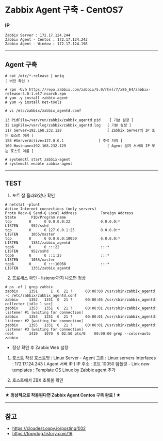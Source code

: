 # Zabbix Agent 구축 - CentOS7

### IP
```
Zabbix Server : 172.17.124.244
Zabbix Agent - Centos : 172.17.124.243
Zabbix Agent - Window : 172.17.124.198
```
***

## Agent 구축
```
# cat /etc/*-release | uniq
( 버전 확인 )

# rpm -Uvh https://repo.zabbix.com/zabbix/5.0/rhel/7/x86_64/zabbix-release-5.0-1.el7.noarch.rpm
# yum -y install zabbix-agent
# yum -y install net-tools

# vi /etc/zabbix/zabbix_agentd.conf

13 PidFile=/var/run/zabbix/zabbix_agentd.pid    [ 기본 설정 ]
32 LogFile=/var/log/zabbix/zabbix_agentd.log   [ 기본 설정 ]
117 Server=192.168.232.128        	           [ Zabbix Server의 IP 또는 호스트 이름 ]
158 #ServerActive=127.0.0.1		           [ 주석 처리 ]
169 Hostname=192.168.232.129                   [ Agent 설치 서버의 IP 또는 호스트 이름 ]

# systemctl start zabbix-agent
# systemctl enable zabbix-agent
```
***
## TEST
1. 포트 잘 올라와있나 확인
```
# netstat -plunt
Active Internet connections (only servers)
Proto Recv-Q Send-Q Local Address           Foreign Address         State       PID/Program name    
tcp        0      0 0.0.0.0:22              0.0.0.0:*               LISTEN      952/sshd            
tcp        0      0 127.0.0.1:25            0.0.0.0:*               LISTEN      1055/master         
tcp        0      0 0.0.0.0:10050           0.0.0.0:*               LISTEN      1351/zabbix_agentd  
tcp6       0      0 :::22                   :::*                    LISTEN      952/sshd            
tcp6       0      0 ::1:25                  :::*                    LISTEN      1055/master         
tcp6       0      0 :::10050                :::*                    LISTEN      1351/zabbix_agentd  
```
2. 프로세스 확인 - listener까지 나오면 정상
```
# ps -ef | grep zabbix
zabbix     1351      1  0  21 ?      00:00:00 /usr/sbin/zabbix_agentd -c /etc/zabbix/zabbix_agentd.conf
zabbix     1352   1351  0  21 ?      00:00:06 /usr/sbin/zabbix_agentd: collector [idle 1 sec]
zabbix     1353   1351  0  21 ?      00:00:01 /usr/sbin/zabbix_agentd: listener #1 [waiting for connection]
zabbix     1354   1351  0  21 ?      00:00:01 /usr/sbin/zabbix_agentd: listener #2 [waiting for connection]
zabbix     1355   1351  0  21 ?      00:00:01 /usr/sbin/zabbix_agentd: listener #3 [waiting for connection]
root       3419   1070  0 02:50 pts/0    00:00:00 grep --color=auto zabbix
```

- 정상 확인 후 Zabbix Web 설정

1. 호스트 작성
호스트명 : Linux Server - Agent
그룹 : Linux servers
Interfaces : 172.17.124.243 ( Agent 서버 IP )
IP 주소 : 포트 10050
템플릿 - Link new templates : Template OS Linux by Zabbix agent
추가

2. 호스트에서 ZBX 초록불 확인

***
**★ 정상적으로 작동된다면 Zabbix Agent Centos 구축 완료 ! ★**
***

## 참고
- https://cloudest.oopy.io/posting/002
- https://foxydog.tistory.com/16
